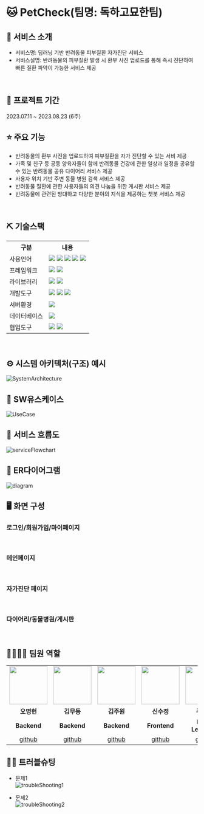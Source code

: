 # 🐱 PetCheck(팀명: 독하고묘한팀)



## 👀 서비스 소개
* 서비스명:  딥러닝 기반 반려동물 피부질환 자가진단 서비스
* 서비스설명: 반려동물의 피부질환 발생 시 환부 사진 업로드를 통해 즉시 진단하여 빠른 질환 파악이 가능한 서비스 제공
<br>

## 📅 프로젝트 기간
2023.07.11 ~ 2023.08.23 (6주)
<br>

## ⭐ 주요 기능
* 반려동물의 환부 사진을 업로드하여 피부질환을 자가 진단할 수 있는 서비 제공
* 가족 및 친구 등 공동 양육자들이 함께 반려동물 건강에 관한 일상과 일정을 공유할 수 있는 반려동물 공유 다이어리 서비스 제공
* 사용자 위치 기반 주변 동물 병원 검색 서비스 제공
* 반려동물 질환에 관한 사용자들의 의견 나눔을 위한 게시판 서비스 제공
* 반려동물에 관련된 방대하고 다양한 분야의 지식을 제공하는 챗봇 서비스 제공
<br>

## ⛏ 기술스택
<table>
    <tr>
        <th>구분</th>
        <th>내용</th>
    </tr>
    <tr>
        <td>사용언어</td>
        <td>
            <img src="https://img.shields.io/badge/Java-007396?style=for-the-badge&logo=java&logoColor=white"/>
            <img src="https://img.shields.io/badge/Python-3776AB?style=for-the-badge&logo=Python&logoColor=white"/> 
            <img src="https://img.shields.io/badge/HTML5-E34F26?style=for-the-badge&logo=HTML5&logoColor=white"/>
            <img src="https://img.shields.io/badge/CSS3-1572B6?style=for-the-badge&logo=CSS3&logoColor=white"/>
            <img src="https://img.shields.io/badge/JavaScript-F7DF1E?style=for-the-badge&logo=JavaScript&logoColor=white"/>
        </td>
    </tr>
    <tr>
        <td>프레임워크</td>
        <td>
            <img src="https://img.shields.io/badge/Spring-6DB33F?style=for-the-badge&logo=Spring&logoColor=white"/>
            <img src="https://img.shields.io/badge/Flask-000000?style=for-the-badge&logo=Flask&logoColor=white"/>
        </td>
    </tr>
    <tr>
        <td>라이브러리</td>
        <td>
            <img src="https://img.shields.io/badge/BootStrap-7952B3?style=for-the-badge&logo=BootStrap&logoColor=white"/>
            <img src="https://img.shields.io/badge/KakaoMap-FFCD00?style=for-the-badge&logo=Kakao&logoColor=white"/>
        </td>
    </tr>
    <tr>
        <td>개발도구</td>
        <td>
            <img src="https://img.shields.io/badge/Eclipse-2C2255?style=for-the-badge&logo=Eclipse&logoColor=white"/>
            <img src="https://img.shields.io/badge/VSCode-007ACC?style=for-the-badge&logo=VisualStudioCode&logoColor=white"/>
            <img src="https://img.shields.io/badge/Google Colab-F9AB00?style=for-the-badge&logo=Goggle Colab&logoColor=white">
        </td>
    </tr>
    <tr>
        <td>서버환경</td>
        <td>
            <img src="https://img.shields.io/badge/Apache Tomcat-D22128?style=for-the-badge&logo=Apache Tomcat&logoColor=white"/>
        </td>
    </tr>
    <tr>
        <td>데이터베이스</td>
        <td>
            <img src="https://img.shields.io/badge/MySQL-4479A1?style=for-the-badge&logo=MySQL&logoColor=white"/> 
        </td>
    </tr>
    <tr>
        <td>협업도구</td>
        <td>
            <img src="https://img.shields.io/badge/Git-F05032?style=for-the-badge&logo=Git&logoColor=white"/>
            <img src="https://img.shields.io/badge/GitHub-181717?style=for-the-badge&logo=GitHub&logoColor=white"/>
        </td>
    </tr>
</table>


<br>

## ⚙ 시스템 아키텍처(구조) 예시 
![SystemArchitecture](./images/SystemArchitecture.png)
<br>

## 📌 SW유스케이스
![UseCase](./images/UseCase.png)
<br>

## 📌 서비스 흐름도
![serviceFlowchart](./images/serviceFlowchart.png)
<br>

## 📌 ER다이어그램
![diagram](./images/diagram.png)
<br>

## 🖥 화면 구성

### 로그인/회원가입/마이페이지

<br>

### 메인페이지

<br>

### 자가진단 페이지

<br>

### 다이어리/동물병원/게시판

<br>

## 👨‍👩‍👦‍👦 팀원 역할
<table>
  <tr>
    <td align="center"><img src="https://item.kakaocdn.net/do/fd49574de6581aa2a91d82ff6adb6c0115b3f4e3c2033bfd702a321ec6eda72c" width="100" height="100"/></td>
    <td align="center"><img src="https://mb.ntdtv.kr/assets/uploads/2019/01/Screen-Shot-2019-01-08-at-4.31.55-PM-e1546932545978.png" width="100" height="100"/></td>
    <td align="center"><img src="https://mblogthumb-phinf.pstatic.net/20160127_177/krazymouse_1453865104404DjQIi_PNG/%C4%AB%C4%AB%BF%C0%C7%C1%B7%BB%C1%EE_%B6%F3%C0%CC%BE%F0.png?type=w2" width="100" height="100"/></td>
    <td align="center"><img src="https://i.pinimg.com/236x/ed/bb/53/edbb53d4f6dd710431c1140551404af9.jpg" width="100" height="100"/></td>
    <td align="center"><img src="https://pbs.twimg.com/media/B-n6uPYUUAAZSUx.png" width="100" height="100"/></td>
  </tr>
  <tr>
    <td align="center"><strong>오명헌</strong></td>
    <td align="center"><strong>김무등</strong></td>
    <td align="center"><strong>김주원</strong></td>
    <td align="center"><strong>신수정</strong></td>
    <td align="center"><strong>주시형</strong></td>
  </tr>
  <tr>
    <td align="center"><b>Backend</b></td>
    <td align="center"><b>Backend</b></td>
    <td align="center"><b>Backend</b></td>
    <td align="center"><b>Frontend</b></td>
    <td align="center"><b>Deep Learning</b></td>
  </tr>
  <tr>
    <td align="center"><a href="https://github.com/자신의username작성해주세요" target='_blank'>github</a></td>
    <td align="center"><a href="https://github.com/자신의username작성해주세요" target='_blank'>github</a></td>
    <td align="center"><a href="https://github.com/자신의username작성해주세요" target='_blank'>github</a></td>
    <td align="center"><a href="https://github.com/자신의username작성해주세요" target='_blank'>github</a></td>
    <td align="center"><a href="https://github.com/자신의username작성해주세요" target='_blank'>github</a></td>
  </tr>
</table>

## 🤾‍♂️ 트러블슈팅
* 문제1<br>
![troubleShooting1](./images/troubleShooting1.png)
 
* 문제2<br>
![troubleShooting2](./images/troubleShooting2.png)
